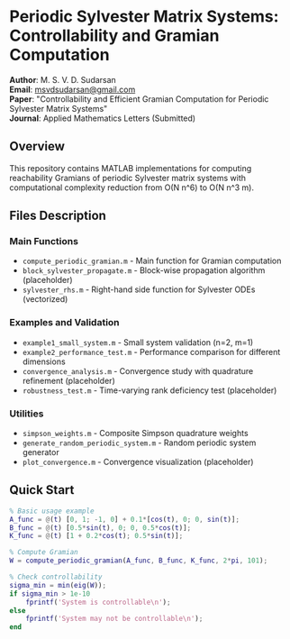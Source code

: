# Periodic Sylvester Matrix Systems: Controllability and Gramian Computation

**Author**: M. S. V. D. Sudarsan  
**Email**: msvdsudarsan@gmail.com  
**Paper**: "Controllability and Efficient Gramian Computation for Periodic Sylvester Matrix Systems"  
**Journal**: Applied Mathematics Letters (Submitted)

## Overview

This repository contains MATLAB implementations for computing reachability Gramians of periodic Sylvester matrix systems with computational complexity reduction from O(N n^6) to O(N n^3 m).

## Files Description

### Main Functions
- `compute_periodic_gramian.m` - Main function for Gramian computation
- `block_sylvester_propagate.m` - Block-wise propagation algorithm (placeholder)
- `sylvester_rhs.m` - Right-hand side function for Sylvester ODEs (vectorized)

### Examples and Validation
- `example1_small_system.m` - Small system validation (n=2, m=1)
- `example2_performance_test.m` - Performance comparison for different dimensions
- `convergence_analysis.m` - Convergence study with quadrature refinement (placeholder)
- `robustness_test.m` - Time-varying rank deficiency test (placeholder)

### Utilities
- `simpson_weights.m` - Composite Simpson quadrature weights
- `generate_random_periodic_system.m` - Random periodic system generator
- `plot_convergence.m` - Convergence visualization (placeholder)

## Quick Start

```matlab
% Basic usage example
A_func = @(t) [0, 1; -1, 0] + 0.1*[cos(t), 0; 0, sin(t)];
B_func = @(t) [0.5*sin(t), 0; 0, 0.5*cos(t)];
K_func = @(t) [1 + 0.2*cos(t); 0.5*sin(t)];

% Compute Gramian
W = compute_periodic_gramian(A_func, B_func, K_func, 2*pi, 101);

% Check controllability
sigma_min = min(eig(W));
if sigma_min > 1e-10
    fprintf('System is controllable\n');
else
    fprintf('System may not be controllable\n');
end
